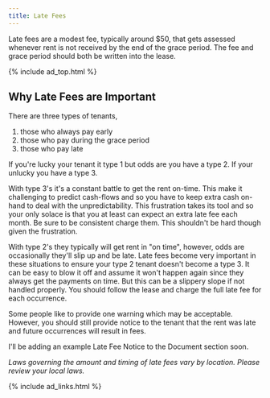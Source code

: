 ```yaml
---
title: Late Fees
---
```


Late fees are a modest fee, typically around $50, that gets assessed whenever rent is not received by the end of the grace period. The fee and grace period should both be written into the lease.

{% include ad_top.html %}

## Why Late Fees are Important

There are three types of tenants,

1. those who always pay early
2. those who pay during the grace period
3. those who pay late

If you're lucky your tenant it type 1 but odds are you have a type 2. If your unlucky you have a type 3.

With type 3's it's a constant battle to get the rent on-time. This make it challenging to predict cash-flows and so you have to keep extra cash on-hand to deal with the unpredictability. This frustration takes its tool and so your only solace is that you at least can expect an extra late fee each month. Be sure to be consistent charge them. This shouldn't be hard though given the frustration.

With type 2's they typically will get rent in "on time", however, odds are occasionally they'll slip up and be late. Late fees become very important in these situations to ensure your type 2 tenant doesn't become a type 3. It can be easy to blow it off and assume it won't happen again since they always get the payments on time. But this can be a slippery slope if not handled properly. You should follow the lease and charge the full late fee for each occurrence.

Some people like to provide one warning which may be acceptable. However, you should still provide notice to the tenant that the rent was late and future occurrences will result in fees.

I'll be adding an example Late Fee Notice to the Document section soon.

*Laws governing the amount and timing of late fees vary by location. Please review your local laws.*

{% include ad_links.html %}
